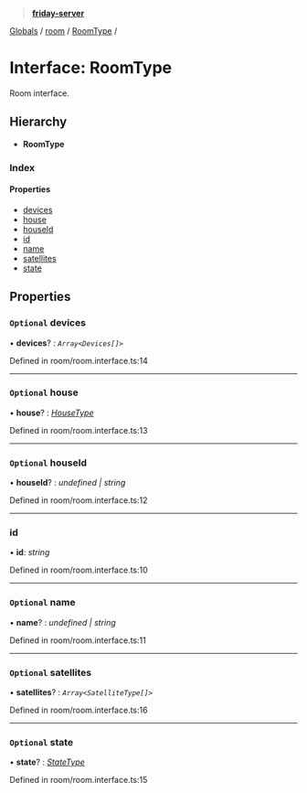 > **[friday-server](../README.md)**

[Globals](../globals.md) / [room](../modules/room.md) / [RoomType](room.roomtype.md) /

# Interface: RoomType

Room interface.

## Hierarchy

* **RoomType**

### Index

#### Properties

* [devices](room.roomtype.md#optional-devices)
* [house](room.roomtype.md#optional-house)
* [houseId](room.roomtype.md#optional-houseid)
* [id](room.roomtype.md#id)
* [name](room.roomtype.md#optional-name)
* [satellites](room.roomtype.md#optional-satellites)
* [state](room.roomtype.md#optional-state)

## Properties

### `Optional` devices

• **devices**? : *`Array<Devices[]>`*

Defined in room/room.interface.ts:14

___

### `Optional` house

• **house**? : *[HouseType](house.housetype.md)*

Defined in room/room.interface.ts:13

___

### `Optional` houseId

• **houseId**? : *undefined | string*

Defined in room/room.interface.ts:12

___

###  id

• **id**: *string*

Defined in room/room.interface.ts:10

___

### `Optional` name

• **name**? : *undefined | string*

Defined in room/room.interface.ts:11

___

### `Optional` satellites

• **satellites**? : *`Array<SatelliteType[]>`*

Defined in room/room.interface.ts:16

___

### `Optional` state

• **state**? : *[StateType](state.statetype.md)*

Defined in room/room.interface.ts:15